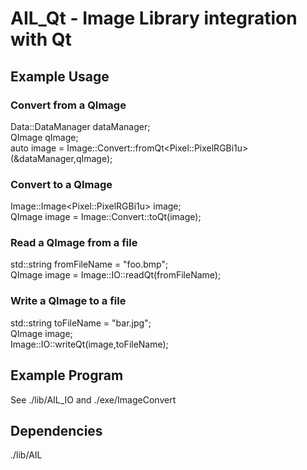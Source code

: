 
# AIL_Qt - Image Library integration with Qt

## Example Usage

### Convert from a QImage
Data::DataManager dataManager;  
QImage qImage;  
auto image = Image::Convert::fromQt\<Pixel::PixelRGBi1u\>(&dataManager,qImage);  

### Convert to a QImage
Image::Image\<Pixel::PixelRGBi1u\> image;  
QImage image = Image::Convert::toQt(image);  

### Read a QImage from a file
std::string fromFileName = "foo.bmp";  
QImage image = Image::IO::readQt(fromFileName);  

### Write a QImage to a file
std::string toFileName = "bar.jpg";  
QImage image;  
Image::IO::writeQt(image,toFileName);

## Example Program
See ./lib/AIL_IO and ./exe/ImageConvert

## Dependencies

./lib/AIL  